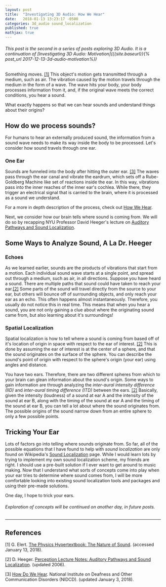 ```yaml
---
layout: post
title:  "Investigating 3D Audio: How We Hear"
date:   2018-01-13 13:23:17 -0500
categories: 3d_audio sound_localization
published: true
mathjax: true
---
```

###### This post is the second in a series of posts exploring 3D Audio. It is a continuation of [Investigating 3D Audio: Motivation]({{site.baseurl}}{% post_url 2017-12-13-3d-audio-motivation%})

Something moves. [[1]](#soundphysics)
This object's motion gets transmitted through a medium, such as air. The vibration caused by the motion travels through the medium in the form of a wave. The wave hits your body, your body processes information from it, and, if the original wave meets the correct conditions, you hear a sound.

What exactly happens so that we can hear sounds and understand things about their origins?

## How do we process sounds?
For humans to hear an externally produced sound, the information from a sound wave needs to make its way inside the body to be processed. Let's consider how sound travels through one ear.

### One Ear
Sounds are funneled into the body after hitting the outer ear. [[3]](#soundpath) The waves pass through the ear canal and vibrate the eardrum, which sets off a Rube-Goldberg Machine like set of reactions inside the ear. In this way, vibrations pass into the inner reaches of the inner ear's cochlea. While there, they trigger an electrical signal that is carried to the brain, where it is processed as a sound we understand.

For a more in depth description of the process, check out [How We Hear](http://www.betterhearing.org/hearingpedia/how-we-hear).

Next, we consider how our brain tells where sound is coming from. We will do so by recapping NYU Professor David Heeger's lecture on [Auditory Pathways and Sound Localization](#localization).

## Some Ways to Analyze Sound, A La Dr. Heeger

### Echoes
As we learned earlier, sounds are the products of vibrations that start from a motion. Each individual sound wave starts at a single point, and spread out through a medium, such as air, in all directions. Suppose you have heard a sound. There are multiple paths that sound could have taken to reach your ear.[[2]](#localization) Some parts of the sound will travel directly from the source to your ear, but others will bounce off of surrounding objects, and only reach your ear as an echo. This often happens almost instantaneously. Therefore, you usually do not notice this in real time. This means that when you hear a sound, you are not only gaining a clue about where the originating sound came from, but also learning about it's surroundings!

### Spatial Localization

Spatial localization is how to tell where a sound is coming from based off of it's location of origin in space with respect to the ear of interest. [[2]](#localization) This is done by assuming the ear of interest is at the center of a sphere, and that the sound originates on the surface of the sphere. You can describe the sound's point of origin with respect to the sphere's origin (your ear) using angles and distance.

You have two ears. Therefore, there are two different spheres from which to your brain can glean information about the sound's origin. Some ways to gain information are through analyzing the *inter-aural intensity difference (IID)* and *inter-aural timing difference (ITD)* between the ears. [[2]](#localization) Basically, given the intensity (loudness) of a sound at ear A and the intensity of the sound at ear B, along with the timing of the sound at ear A and the timing of the sound at ear B, you can tell a lot about where the sound originates from. The possible origins of the sound narrow down from an entire sphere to only a few possible points.

## Tricking Your Ear
Lots of factors go into telling where sounds originate from. So far, all of the possible equations that I have found to help with *sound localization* are only found on Wikipedia's [Sound Localization](https://en.wikipedia.org/wiki/Sound_localization) page. While I would learn lots by trying to implement my own sound localization scheme, my friends are right. I should use a pre-built solution if I ever want to get around to music making. Now that I understand what sorts of concepts come into play when your ear tries to determine where sound comes from, I will be more comfortable looking into existing sound localization tools and packages and using their pre-made solutions.

One day, I hope to trick your ears.

###### Exploration of concepts will be continued on another day, in future posts.
---------------------------------
## References
[1]<a name="soundphysics"></a> G. Elert. [The Physics Hypertextbook: The Nature of Sound](https://physics.info/sound/). (accessed January 13, 2018).

[2]<a name="localization"></a> D. Heeger. [Perception Lecture Notes: Auditory Pathways and Sound Localization](http://www.cns.nyu.edu/~david/courses/perception/lecturenotes/localization/localization.html). (updated 2006).

[3]<a name="soundpath"></a> [How Do We Hear](https://www.nidcd.nih.gov/health/how-do-we-hear). National Institute on Deafness and Other Communication Disorders (NIDCD). (updated January 3, 2018).
